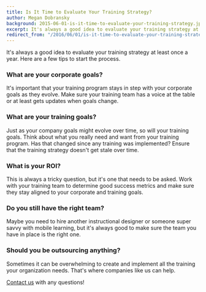 ```yaml
---
title: Is It Time to Evaluate Your Training Strategy?
author: Megan Dobransky
background: 2015-06-01-is-it-time-to-evaluate-your-training-strategy.jpg
excerpt: It's always a good idea to evaluate your training strategy at least once a year.
redirect_from: "/2016/06/01/is-it-time-to-evaluate-your-training-strategy/"
---
```

It's always a good idea to evaluate your training strategy at least once a year. Here are a few tips to start the process.

### What are your corporate goals?
It's important that your training program stays in step with your corporate goals as they evolve. Make sure your training team has a voice at the table or at least gets updates when goals change.

### What are your training goals?
Just as your company goals might evolve over time, so will your training goals. Think about what you really need and want from your training program. Has that changed since any training was implemented? Ensure that the training strategy doesn't get stale over time.

### What is your ROI?
This is always a tricky question, but it's one that needs to be asked. Work with your training team to determine good success metrics and make sure they stay aligned to your corporate and training goals.

### Do you still have the right team?
Maybe you need to hire another instructional designer or someone super savvy with mobile learning, but it's always good to make sure the team you have in place is the right one.

### Should you be outsourcing anything?
Sometimes it can be overwhelming to create and implement all the training your organization needs. That's where companies like us can help.

[Contact us](/form/talk/) with any questions!  
